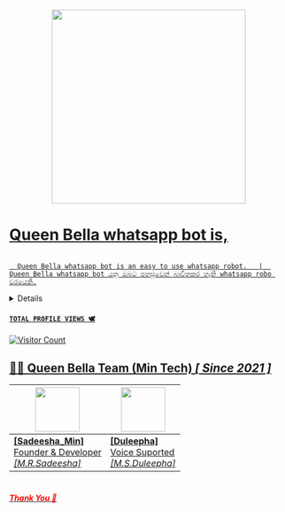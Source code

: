  <p align="center">
  <a href="#"><img src="http://readme-typing-svg.herokuapp.com?color=red&center=true&vCenter=true&multiline=false&lines=Queen+Bella+WHATSAPP+BOT" alt="">
</p>
    <p align="center">
      <img src="https://i.ibb.co/NFBPWcY/bg.jpg" width="350" height="350">
 </p>
  
# Queen Bella whatsapp bot is,

<a href="#"><img src="http://readme-typing-svg.herokuapp.com?color=d1fa02&center=true&vCenter=true&multiline=false&lines=Coming+Soon" alt="">
</p>

      Queen Bella whatsapp bot is an easy to use whatsapp robot.   |  Queen Bella whatsapp bot යනු ඔබට පහසුවෙන් බාවිතකර හැකි whatsapp robo වරයෙකි.
   
 <details>

<summary>Clik Me</summary>

## Pakada Balanne 😅

<a href="#"><img src="http://readme-typing-svg.herokuapp.com?color=d1fa02&center=true&vCenter=true&multiline=false&lines=Coming+Soon" alt="">
</p>
 
</details>

  #### ```TOTAL PROFILE VIEWS 🕊️```
![Visitor Count](https://profile-counter.glitch.me/Sadeesha/count.svg)
        
## 👸🏻 Queen Bella Team (Min Tech) *[ Since 2021 ]*

 | <a href="https://amdaniwasa.com"><img src="https://i.ibb.co/yqKYsrV/sadeesha.jpg" width=80 height=80></a> | <a href="https://sasmitha-ashinsana.vercel.app/"><img src="https://i.ibb.co/5LyfKBd/IMG-20231226-WA0014-01.jpg" width=80 height=80></a> |
|---|---|
| **[Sadeesha_Min]**</br>Founder & Developer</br>*[M.R.Sadeesha]* | **[Duleepha]**</br>Voice Suported<br>*[M.S.Duleepha]* |


# <h5> <font color="red"> Thank You 🐣</h5>

